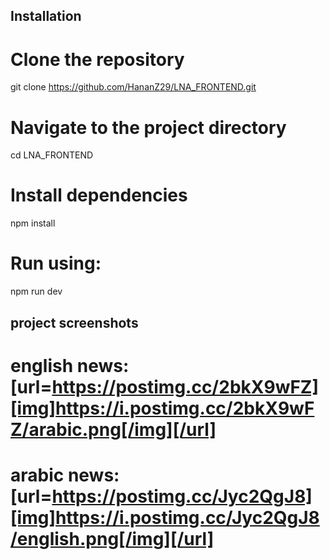 ## Installation

# Clone the repository
git clone https://github.com/HananZ29/LNA_FRONTEND.git

# Navigate to the project directory
cd LNA_FRONTEND

# Install dependencies
npm install

# Run using: 
npm run dev

## project screenshots
# english news: [url=https://postimg.cc/2bkX9wFZ][img]https://i.postimg.cc/2bkX9wFZ/arabic.png[/img][/url]
# arabic news: [url=https://postimg.cc/Jyc2QgJ8][img]https://i.postimg.cc/Jyc2QgJ8/english.png[/img][/url]



